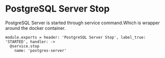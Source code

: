 
# PostgreSQL Server Stop

PostgreSQL Server is started through service command.Which is wrapper around 
the docker container.

    module.exports = header: 'PostgreSQL Server Stop', label_true: 'STARTED', handler: ->
      @service.stop
        name: 'postgres-server'
